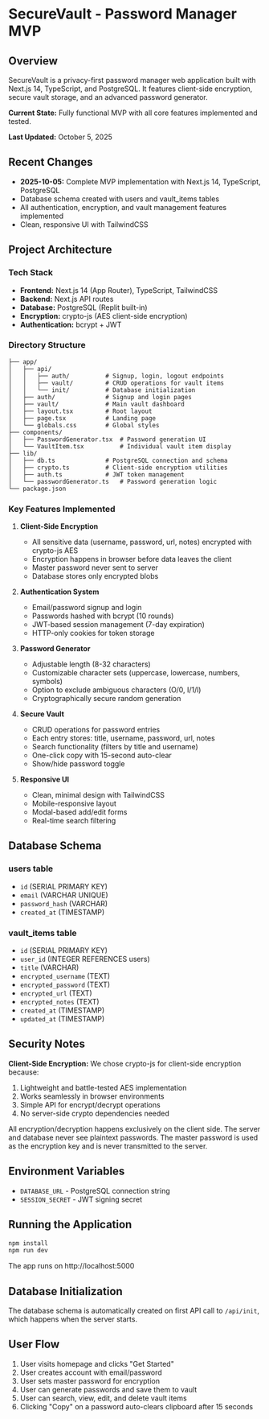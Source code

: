 # SecureVault - Password Manager MVP

## Overview
SecureVault is a privacy-first password manager web application built with Next.js 14, TypeScript, and PostgreSQL. It features client-side encryption, secure vault storage, and an advanced password generator.

**Current State:** Fully functional MVP with all core features implemented and tested.

**Last Updated:** October 5, 2025

## Recent Changes
- **2025-10-05:** Complete MVP implementation with Next.js 14, TypeScript, PostgreSQL
- Database schema created with users and vault_items tables
- All authentication, encryption, and vault management features implemented
- Clean, responsive UI with TailwindCSS

## Project Architecture

### Tech Stack
- **Frontend:** Next.js 14 (App Router), TypeScript, TailwindCSS
- **Backend:** Next.js API routes
- **Database:** PostgreSQL (Replit built-in)
- **Encryption:** crypto-js (AES client-side encryption)
- **Authentication:** bcrypt + JWT

### Directory Structure
```
├── app/
│   ├── api/
│   │   ├── auth/          # Signup, login, logout endpoints
│   │   ├── vault/         # CRUD operations for vault items
│   │   └── init/          # Database initialization
│   ├── auth/              # Signup and login pages
│   ├── vault/             # Main vault dashboard
│   ├── layout.tsx         # Root layout
│   ├── page.tsx           # Landing page
│   └── globals.css        # Global styles
├── components/
│   ├── PasswordGenerator.tsx  # Password generation UI
│   └── VaultItem.tsx          # Individual vault item display
├── lib/
│   ├── db.ts              # PostgreSQL connection and schema
│   ├── crypto.ts          # Client-side encryption utilities
│   ├── auth.ts            # JWT token management
│   └── passwordGenerator.ts   # Password generation logic
└── package.json
```

### Key Features Implemented

1. **Client-Side Encryption**
   - All sensitive data (username, password, url, notes) encrypted with crypto-js AES
   - Encryption happens in browser before data leaves the client
   - Master password never sent to server
   - Database stores only encrypted blobs

2. **Authentication System**
   - Email/password signup and login
   - Passwords hashed with bcrypt (10 rounds)
   - JWT-based session management (7-day expiration)
   - HTTP-only cookies for token storage

3. **Password Generator**
   - Adjustable length (8-32 characters)
   - Customizable character sets (uppercase, lowercase, numbers, symbols)
   - Option to exclude ambiguous characters (O/0, I/1/l)
   - Cryptographically secure random generation

4. **Secure Vault**
   - CRUD operations for password entries
   - Each entry stores: title, username, password, url, notes
   - Search functionality (filters by title and username)
   - One-click copy with 15-second auto-clear
   - Show/hide password toggle

5. **Responsive UI**
   - Clean, minimal design with TailwindCSS
   - Mobile-responsive layout
   - Modal-based add/edit forms
   - Real-time search filtering

## Database Schema

### users table
- `id` (SERIAL PRIMARY KEY)
- `email` (VARCHAR UNIQUE)
- `password_hash` (VARCHAR)
- `created_at` (TIMESTAMP)

### vault_items table
- `id` (SERIAL PRIMARY KEY)
- `user_id` (INTEGER REFERENCES users)
- `title` (VARCHAR)
- `encrypted_username` (TEXT)
- `encrypted_password` (TEXT)
- `encrypted_url` (TEXT)
- `encrypted_notes` (TEXT)
- `created_at` (TIMESTAMP)
- `updated_at` (TIMESTAMP)

## Security Notes

**Client-Side Encryption:**
We chose crypto-js for client-side encryption because:
1. Lightweight and battle-tested AES implementation
2. Works seamlessly in browser environments
3. Simple API for encrypt/decrypt operations
4. No server-side crypto dependencies needed

All encryption/decryption happens exclusively on the client side. The server and database never see plaintext passwords. The master password is used as the encryption key and is never transmitted to the server.

## Environment Variables
- `DATABASE_URL` - PostgreSQL connection string
- `SESSION_SECRET` - JWT signing secret

## Running the Application

```bash
npm install
npm run dev
```

The app runs on http://localhost:5000 

## Database Initialization
The database schema is automatically created on first API call to `/api/init`, which happens when the server starts.

## User Flow
1. User visits homepage and clicks "Get Started"
2. User creates account with email/password
3. User sets master password for encryption
4. User can generate passwords and save them to vault
5. User can search, view, edit, and delete vault items
6. Clicking "Copy" on a password auto-clears clipboard after 15 seconds
